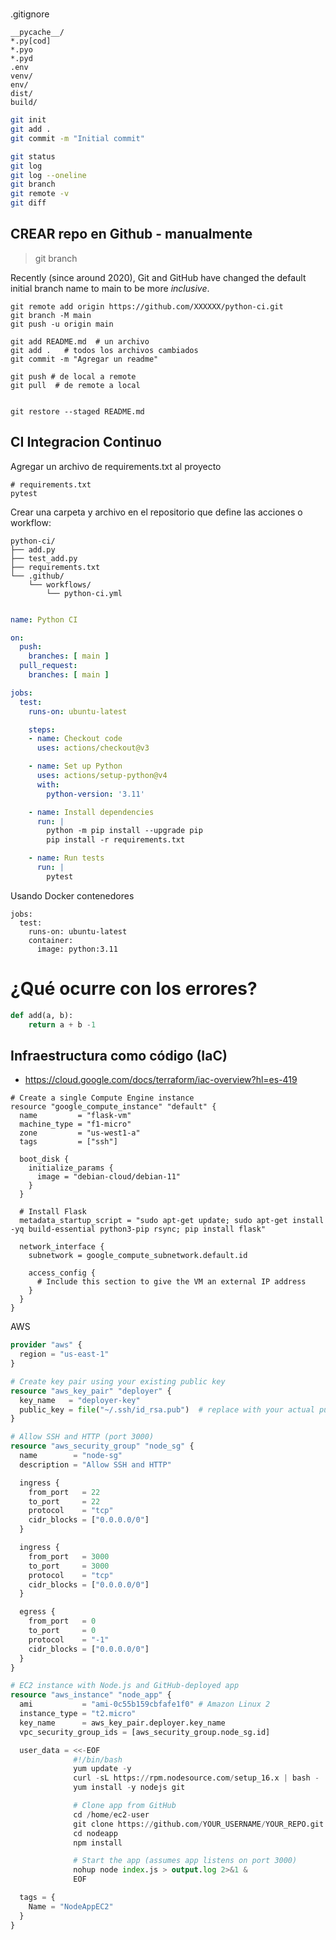 
#

.gitignore

```
__pycache__/
*.py[cod]
*.pyo
*.pyd
.env
venv/
env/
dist/
build/
```



```bash
git init
git add .
git commit -m "Initial commit"
```

```bash
git status
git log
git log --oneline
git branch
git remote -v
git diff
```

## CREAR repo en Github - manualmente

> git branch

Recently (since around 2020), Git and GitHub have changed the default initial branch name to main to be more *inclusive*.


```
git remote add origin https://github.com/XXXXXX/python-ci.git
git branch -M main
git push -u origin main
```


```
git add README.md  # un archivo
git add .   # todos los archivos cambiados
git commit -m "Agregar un readme"

git push # de local a remote   
git pull  # de remote a local


git restore --staged README.md

```


## CI Integracion Continuo


Agregar un archivo de requirements.txt al proyecto

```
# requirements.txt
pytest
```

Crear una carpeta y archivo en el repositorio que define las acciones o workflow:

```
python-ci/
├── add.py
├── test_add.py
├── requirements.txt
└── .github/
    └── workflows/
        └── python-ci.yml
```

```yml

name: Python CI

on:
  push:
    branches: [ main ]
  pull_request:
    branches: [ main ]

jobs:
  test:
    runs-on: ubuntu-latest

    steps:
    - name: Checkout code
      uses: actions/checkout@v3

    - name: Set up Python
      uses: actions/setup-python@v4
      with:
        python-version: '3.11'

    - name: Install dependencies
      run: |
        python -m pip install --upgrade pip
        pip install -r requirements.txt

    - name: Run tests
      run: |
        pytest


```


Usando Docker contenedores
```
jobs:
  test:
    runs-on: ubuntu-latest
    container:
      image: python:3.11
```


# ¿Qué ocurre con los errores?

```python
def add(a, b):
    return a + b -1
```


## Infraestructura como código (IaC) 
- https://cloud.google.com/docs/terraform/iac-overview?hl=es-419

```teraform
# Create a single Compute Engine instance
resource "google_compute_instance" "default" {
  name         = "flask-vm"
  machine_type = "f1-micro"
  zone         = "us-west1-a"
  tags         = ["ssh"]

  boot_disk {
    initialize_params {
      image = "debian-cloud/debian-11"
    }
  }

  # Install Flask
  metadata_startup_script = "sudo apt-get update; sudo apt-get install -yq build-essential python3-pip rsync; pip install flask"

  network_interface {
    subnetwork = google_compute_subnetwork.default.id

    access_config {
      # Include this section to give the VM an external IP address
    }
  }
}
```


AWS

```tf
provider "aws" {
  region = "us-east-1"
}

# Create key pair using your existing public key
resource "aws_key_pair" "deployer" {
  key_name   = "deployer-key"
  public_key = file("~/.ssh/id_rsa.pub")  # replace with your actual public key path
}

# Allow SSH and HTTP (port 3000)
resource "aws_security_group" "node_sg" {
  name        = "node-sg"
  description = "Allow SSH and HTTP"

  ingress {
    from_port   = 22
    to_port     = 22
    protocol    = "tcp"
    cidr_blocks = ["0.0.0.0/0"]
  }

  ingress {
    from_port   = 3000
    to_port     = 3000
    protocol    = "tcp"
    cidr_blocks = ["0.0.0.0/0"]
  }

  egress {
    from_port   = 0
    to_port     = 0
    protocol    = "-1"
    cidr_blocks = ["0.0.0.0/0"]
  }
}

# EC2 instance with Node.js and GitHub-deployed app
resource "aws_instance" "node_app" {
  ami           = "ami-0c55b159cbfafe1f0" # Amazon Linux 2
  instance_type = "t2.micro"
  key_name      = aws_key_pair.deployer.key_name
  vpc_security_group_ids = [aws_security_group.node_sg.id]

  user_data = <<-EOF
              #!/bin/bash
              yum update -y
              curl -sL https://rpm.nodesource.com/setup_16.x | bash -
              yum install -y nodejs git

              # Clone app from GitHub
              cd /home/ec2-user
              git clone https://github.com/YOUR_USERNAME/YOUR_REPO.git nodeapp
              cd nodeapp
              npm install

              # Start the app (assumes app listens on port 3000)
              nohup node index.js > output.log 2>&1 &
              EOF

  tags = {
    Name = "NodeAppEC2"
  }
}


```